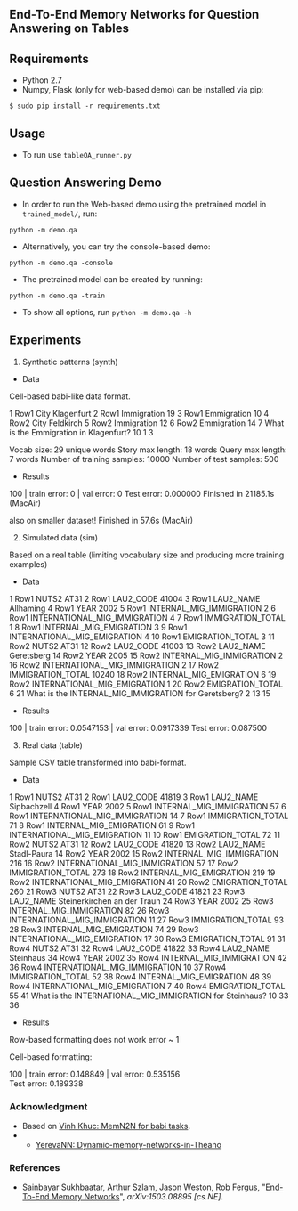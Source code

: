 ## End-To-End Memory Networks for Question Answering on Tables



## Requirements
* Python 2.7
* Numpy, Flask (only for web-based demo) can be installed via pip:
```
$ sudo pip install -r requirements.txt
```

## Usage
* To run use `tableQA_runner.py`



## Question Answering Demo
* In order to run the Web-based demo using the pretrained model in `trained_model/`, run:
```
python -m demo.qa
```

* Alternatively, you can try the console-based demo:
```
python -m demo.qa -console
```

* The pretrained model can be created by running:
```
python -m demo.qa -train
```

* To show all options, run `python -m demo.qa -h`


## Experiments

1. Synthetic patterns (synth)

* Data

Cell-based babi-like data format.

1 Row1 City Klagenfurt
2 Row1 Immigration 19
3 Row1 Emmigration 10
4 Row2 City Feldkirch
5 Row2 Immigration 12
6 Row2 Emmigration 14
7 What is the Emmigration in Klagenfurt?	10	1 3

Vocab size: 29 unique words
Story max length: 18 words
Query max length: 7 words
Number of training samples: 10000
Number of test samples: 500

* Results

100 | train error: 0 | val error: 0
Test error: 0.000000
Finished in 21185.1s (MacAir)

also on smaller dataset!
Finished in 57.6s (MacAir)

2. Simulated data (sim)

Based on a real table (limiting vocabulary size and producing more training examples)

* Data

1 Row1 NUTS2 AT31
2 Row1 LAU2_CODE 41004
3 Row1 LAU2_NAME Allhaming
4 Row1 YEAR 2002
5 Row1 INTERNAL_MIG_IMMIGRATION 2
6 Row1 INTERNATIONAL_MIG_IMMIGRATION 4
7 Row1 IMMIGRATION_TOTAL 1
8 Row1 INTERNAL_MIG_EMIGRATION 3
9 Row1 INTERNATIONAL_MIG_EMIGRATION 4
10 Row1 EMIGRATION_TOTAL 3
11 Row2 NUTS2 AT31
12 Row2 LAU2_CODE 41003
13 Row2 LAU2_NAME Geretsberg
14 Row2 YEAR 2005
15 Row2 INTERNAL_MIG_IMMIGRATION 2
16 Row2 INTERNATIONAL_MIG_IMMIGRATION 2
17 Row2 IMMIGRATION_TOTAL 10240
18 Row2 INTERNAL_MIG_EMIGRATION 6
19 Row2 INTERNATIONAL_MIG_EMIGRATION 1
20 Row2 EMIGRATION_TOTAL 6
21 What is the INTERNAL_MIG_IMMIGRATION for Geretsberg?	2	13 15

* Results

100 | train error: 0.0547153 | val error: 0.0917339
Test error: 0.087500

3. Real data (table)

Sample CSV table transformed into babi-format.

* Data

1 Row1 NUTS2 AT31
2 Row1 LAU2_CODE 41819
3 Row1 LAU2_NAME Sipbachzell
4 Row1 YEAR 2002
5 Row1 INTERNAL_MIG_IMMIGRATION 57
6 Row1 INTERNATIONAL_MIG_IMMIGRATION 14
7 Row1 IMMIGRATION_TOTAL 71
8 Row1 INTERNAL_MIG_EMIGRATION 61
9 Row1 INTERNATIONAL_MIG_EMIGRATION 11
10 Row1 EMIGRATION_TOTAL 72
11 Row2 NUTS2 AT31
12 Row2 LAU2_CODE 41820
13 Row2 LAU2_NAME Stadl-Paura
14 Row2 YEAR 2002
15 Row2 INTERNAL_MIG_IMMIGRATION 216
16 Row2 INTERNATIONAL_MIG_IMMIGRATION 57
17 Row2 IMMIGRATION_TOTAL 273
18 Row2 INTERNAL_MIG_EMIGRATION 219
19 Row2 INTERNATIONAL_MIG_EMIGRATION 41
20 Row2 EMIGRATION_TOTAL 260
21 Row3 NUTS2 AT31
22 Row3 LAU2_CODE 41821
23 Row3 LAU2_NAME Steinerkirchen an der Traun
24 Row3 YEAR 2002
25 Row3 INTERNAL_MIG_IMMIGRATION 82
26 Row3 INTERNATIONAL_MIG_IMMIGRATION 11
27 Row3 IMMIGRATION_TOTAL 93
28 Row3 INTERNAL_MIG_EMIGRATION 74
29 Row3 INTERNATIONAL_MIG_EMIGRATION 17
30 Row3 EMIGRATION_TOTAL 91
31 Row4 NUTS2 AT31
32 Row4 LAU2_CODE 41822
33 Row4 LAU2_NAME Steinhaus
34 Row4 YEAR 2002
35 Row4 INTERNAL_MIG_IMMIGRATION 42
36 Row4 INTERNATIONAL_MIG_IMMIGRATION 10
37 Row4 IMMIGRATION_TOTAL 52
38 Row4 INTERNAL_MIG_EMIGRATION 48
39 Row4 INTERNATIONAL_MIG_EMIGRATION 7
40 Row4 EMIGRATION_TOTAL 55
41 What is the INTERNATIONAL_MIG_IMMIGRATION for Steinhaus?	10	33 36

* Results

Row-based formatting does not work error ~ 1

Cell-based formatting:

100 | train error: 0.148849 | val error: 0.535156               
Test error: 0.189338

### Acknowledgment

* Based on [Vinh Khuc: MemN2N for babi tasks](https://github.com/vinhkhuc/MemN2N-babi-python).
* + [YerevaNN: Dynamic-memory-networks-in-Theano](https://github.com/YerevaNN/Dynamic-memory-networks-in-Theano)

### References
* Sainbayar Sukhbaatar, Arthur Szlam, Jason Weston, Rob Fergus, 
  "[End-To-End Memory Networks](http://arxiv.org/abs/1503.08895)",
  *arXiv:1503.08895 [cs.NE]*.